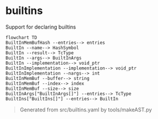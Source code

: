 # builtins

Support for declaring builtins

```mermaid
flowchart TD
BuiltInMemBufHash --entries--> entries
BuiltIn --name--> HashSymbol
BuiltIn --result--> TcType
BuiltIn --args--> BuiltInArgs
BuiltIn --implementation--> void_ptr
BuiltInImplementation --implementation--> void_ptr
BuiltInImplementation --nargs--> int
BuiltInMemBuf --buffer--> string
BuiltInMemBuf --index--> index
BuiltInMemBuf --size--> size
BuiltInArgs["BuiltInArgs[]"] --entries--> TcType
BuiltIns["BuiltIns[]"] --entries--> BuiltIn
```

> Generated from src/builtins.yaml by tools/makeAST.py
